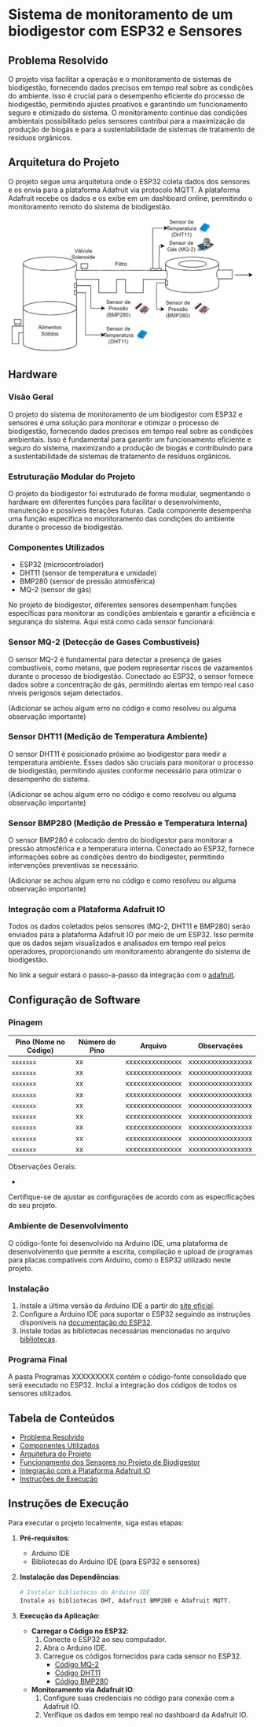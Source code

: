 # Sistema de monitoramento de um biodigestor com ESP32 e Sensores

## Problema Resolvido

O projeto visa facilitar a operação e o monitoramento de sistemas de biodigestão, fornecendo dados precisos em tempo real sobre as condições do ambiente. Isso é crucial para o desempenho eficiente do processo de biodigestão, permitindo ajustes proativos e garantindo um funcionamento seguro e otimizado do sistema. O monitoramento contínuo das condições ambientais possibilitado pelos sensores contribui para a maximização da produção de biogás e para a sustentabilidade de sistemas de tratamento de resíduos orgânicos.

## Arquitetura do Projeto

O projeto segue uma arquitetura onde o ESP32 coleta dados dos sensores e os envia para a plataforma Adafruit via protocolo MQTT. A plataforma Adafruit recebe os dados e os exibe em um dashboard online, permitindo o monitoramento remoto do sistema de biodigestão.

![Arquitetura do Projeto](./arch.jpg)

## Hardware

### Visão Geral

O projeto do sistema de monitoramento de um biodigestor com ESP32 e sensores é uma solução para monitorar e otimizar o processo de biodigestão, fornecendo dados precisos em tempo real sobre as condições ambientais. Isso é fundamental para garantir um funcionamento eficiente e seguro do sistema, maximizando a produção de biogás e contribuindo para a sustentabilidade de sistemas de tratamento de resíduos orgânicos.

### Estruturação Modular do Projeto

O projeto do biodigestor foi estruturado de forma modular, segmentando o hardware em diferentes funções para facilitar o desenvolvimento, manutenção e possíveis iterações futuras. Cada componente desempenha uma função específica no monitoramento das condições do ambiente durante o processo de biodigestão.

### Componentes Utilizados

- ESP32 (microcontrolador)
- DHT11 (sensor de temperatura e umidade)
- BMP280 (sensor de pressão atmosférica)
- MQ-2 (sensor de gás)

No projeto de biodigestor, diferentes sensores desempenham funções específicas para monitorar as condições ambientais e garantir a eficiência e segurança do sistema. Aqui está como cada sensor funcionará:

### Sensor MQ-2 (Detecção de Gases Combustíveis)

O sensor MQ-2 é fundamental para detectar a presença de gases combustíveis, como metano, que podem representar riscos de vazamentos durante o processo de biodigestão. Conectado ao ESP32, o sensor fornece dados sobre a concentração de gás, permitindo alertas em tempo real caso níveis perigosos sejam detectados.

(Adicionar se achou algum erro no código e como resolveu ou alguma observação importante)

### Sensor DHT11 (Medição de Temperatura Ambiente)

O sensor DHT11 é posicionado próximo ao biodigestor para medir a temperatura ambiente. Esses dados são cruciais para monitorar o processo de biodigestão, permitindo ajustes conforme necessário para otimizar o desempenho do sistema.

(Adicionar se achou algum erro no código e como resolveu ou alguma observação importante)

### Sensor BMP280 (Medição de Pressão e Temperatura Interna)

O sensor BMP280 é colocado dentro do biodigestor para monitorar a pressão atmosférica e a temperatura interna. Conectado ao ESP32, fornece informações sobre as condições dentro do biodigestor, permitindo intervenções preventivas se necessário.

(Adicionar se achou algum erro no código e como resolveu ou alguma observação importante)

### Integração com a Plataforma Adafruit IO

Todos os dados coletados pelos sensores (MQ-2, DHT11 e BMP280) serão enviados para a plataforma Adafruit IO por meio de um ESP32. Isso permite que os dados sejam visualizados e analisados em tempo real pelos operadores, proporcionando um monitoramento abrangente do sistema de biodigestão.

No link a seguir estará o passo-a-passo da integração com o [adafruit](https://github.com/JulioAmaral007/Biodigestor/tree/main/passo-a-passo-adafruit).

## Configuração de Software

### Pinagem

| Pino (Nome no Código) | Número do Pino | Arquivo               | Observações                                                    |
| --------------------- | -------------- | --------------------- | -------------------------------------------------------------- |
| `xxxxxxx`             | xx             | xxxxxxxxxxxxxxx       | xxxxxxxxxxxxxxxxx                                              |
| `xxxxxxx`             | xx             | xxxxxxxxxxxxxxx       | xxxxxxxxxxxxxxxxx                                              |
| `xxxxxxx`             | xx             | xxxxxxxxxxxxxxx       | xxxxxxxxxxxxxxxxx                                              |
| `xxxxxxx`             | xx             | xxxxxxxxxxxxxxx       | xxxxxxxxxxxxxxxxx                                              |
| `xxxxxxx`             | xx             | xxxxxxxxxxxxxxx       | xxxxxxxxxxxxxxxxx                                              |
| `xxxxxxx`             | xx             | xxxxxxxxxxxxxxx       | xxxxxxxxxxxxxxxxx                                              |
| `xxxxxxx`             | xx             | xxxxxxxxxxxxxxx       | xxxxxxxxxxxxxxxxx                                              |
| `xxxxxxx`             | xx             | xxxxxxxxxxxxxxx       | xxxxxxxxxxxxxxxxx                                              |
| `xxxxxxx`             | xx             | xxxxxxxxxxxxxxx       | xxxxxxxxxxxxxxxxx                                              |


Observações Gerais:

-

Certifique-se de ajustar as configurações de acordo com as especificações do seu projeto.

### Ambiente de Desenvolvimento

O código-fonte foi desenvolvido na Arduino IDE, uma plataforma de desenvolvimento que permite a escrita, compilação e upload de programas para placas compatíveis com Arduino, como o ESP32 utilizado neste projeto.

### Instalação

1. Instale a última versão da Arduino IDE a partir do [site oficial](https://www.arduino.cc/en/software).
2. Configure a Arduino IDE para suportar o ESP32 seguindo as instruções disponíveis na [documentação do ESP32](https://docs.espressif.com/projects/arduino-esp32/en/latest/installing.html).
3. Instale todas as bibliotecas necessárias mencionadas no arquivo [bibliotecas](./bibliotecas.txt).

### Programa Final

A pasta Programas XXXXXXXXX contém o código-fonte consolidado que será executado no ESP32. Inclui a integração dos códigos de todos os sensores utilizados.

## Tabela de Conteúdos

- [Problema Resolvido](#problema-resolvido)
- [Componentes Utilizados](#componentes-utilizados)
- [Arquitetura do Projeto](#arquitetura-do-projeto)
- [Funcionamento dos Sensores no Projeto de Biodigestor](#funcionamento-dos-sensores-no-projeto-de-biodigestor)
- [Integração com a Plataforma Adafruit IO](#integração-com-a-plataforma-adafruit-io)
- [Instruções de Execução](#instruções-de-execução)

## Instruções de Execução

Para executar o projeto localmente, siga estas etapas:

1. **Pré-requisitos**:
   - Arduino IDE
   - Bibliotecas do Arduino IDE (para ESP32 e sensores)

2. **Instalação das Dependências**:
   ```bash
   # Instalar bibliotecas do Arduino IDE
   Instale as bibliotecas DHT, Adafruit BMP280 e Adafruit MQTT.
   ```

3. **Execução da Aplicação**:
   - **Carregar o Código no ESP32**:
     1. Conecte o ESP32 ao seu computador.
     2. Abra o Arduino IDE.
     3. Carregue os códigos fornecidos para cada sensor no ESP32.
        - [Código MQ-2](https://github.com/JulioAmaral007/Biodigestor/blob/main/C%C3%B3digos/codigo_mq2.txt)
        - [Código DHT11](https://github.com/JulioAmaral007/Biodigestor/blob/main/C%C3%B3digos/codigo_dht.txt)
        - [Código BMP280](https://github.com/JulioAmaral007/Biodigestor/blob/main/C%C3%B3digos/codigo_bmp.txt)
   - **Monitoramento via Adafruit IO**:
     1. Configure suas credenciais no código para conexão com a Adafruit IO.
     2. Verifique os dados em tempo real no dashboard da Adafruit IO.
